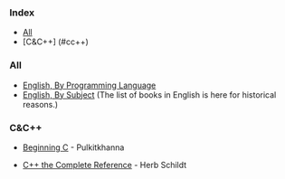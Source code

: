 ### Index

* [All](#all)
* [C&C++] (#cc++)


### All

* [English, By Programming Language](free-programming-books-langs.md)
* [English, By Subject](free-programming-books-subjects.md)
  (The list of books in English is here for historical reasons.)

### C&C++
* [Beginning C](https://pdfhost.io/v/IxeBnMf9A_Beginning_C) - Pulkitkhanna

* [C++ the Complete Reference](https://pdfhost.io/v/zugp6W1Fe_C_Complete_Reference_PDF) - Herb Schildt

